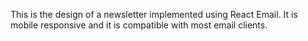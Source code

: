 This is the design of a newsletter implemented using React Email. It is mobile responsive and it is compatible with most email clients.
